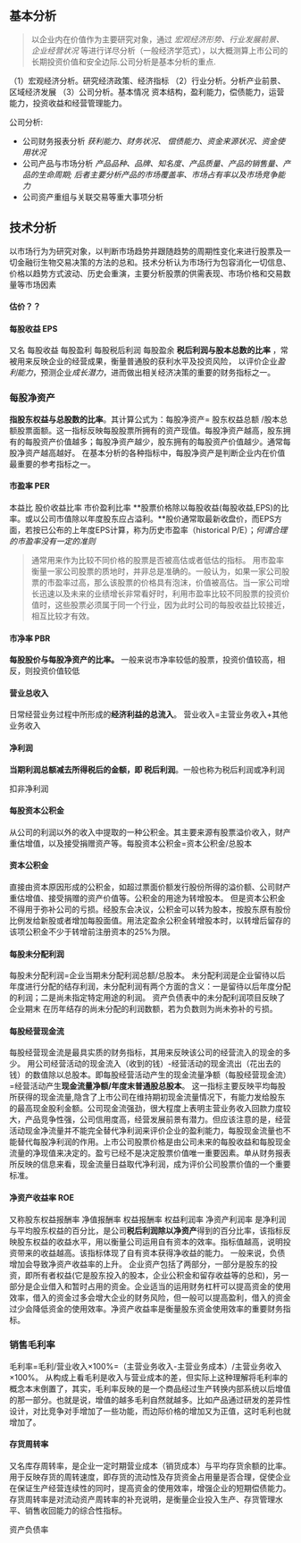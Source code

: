 ## 基本分析
>以企业内在价值作为主要研究对象，通过 *宏观经济形势、行业发展前景、企业经营状况* 等进行详尽分析（一般经济学范式），以大概测算上市公司的长期投资价值和安全边际.公司分析是基本分析的重点.

（1）宏观经济分析。研究经济政策、经济指标
（2）行业分析。分析产业前景、区域经济发展
（3）公司分析。基本情况 资本结构，盈利能力，偿债能力，运营能力，投资收益和经营管理能力。

公司分析:
- 公司财务报表分析   *获利能力、财务状况、 偿债能力、资金来源状况、资金使用状况*
- 公司产品与市场分析 *产品品种、品牌、知名度、产品质量、产品的销售量、产品的生命周期; 后者主要分析产品的市场覆盖率、市场占有率以及市场竞争能力*
- 公司资产重组与关联交易等重大事项分析

## 技术分析
以市场行为为研究对象，以判断市场趋势并跟随趋势的周期性变化来进行股票及一切金融衍生物交易决策的方法的总和。技术分析认为市场行为包容消化一切信息、价格以趋势方式波动、历史会重演，主要分析股票的供需表现、市场价格和交易数量等市场因素


#### 估价？？


#### 每股收益 EPS
又名 每股收益 每股盈利 每股税后利润 每股盈余
**税后利润与股本总数的比率** ，常被用来反映企业的经营成果，衡量普通股的获利水平及投资风险， 以评价企业*盈利能力*，预测企业*成长潜力*，进而做出相关经济决策的重要的财务指标之一。

### 每股净资产
**指股东权益与总股数的比率**。其计算公式为：每股净资产= 股东权益总额 /股本总额股票面额。这一指标反映每股股票所拥有的资产现值。每股净资产越高，股东拥有的每股资产价值越多；每股净资产越少，股东拥有的每股资产价值越少。通常每股净资产越高越好。
在基本分析的各种指标中，每股净资产是判断企业内在价值最重要的参考指标之一。

#### 市盈率 PER
本益比 股价收益比率 市价盈利比率
**股票价格除以每股收益(每股收益,EPS)的比率。或以公司市值除以年度股东应占溢利。**股价通常取最新收盘价，而EPS方面，若按已公布的上年度EPS计算，称为历史市盈率（historical P/E）；*何谓合理的市盈率没有一定的准则*
> 通常用来作为比较不同价格的股票是否被高估或者低估的指标。
用市盈率衡量一家公司股票的质地时，并非总是准确的。一般认为，如果一家公司股票的市盈率过高，那么该股票的价格具有泡沫，价值被高估。当一家公司增长迅速以及未来的业绩增长非常看好时，利用市盈率比较不同股票的投资价值时，这些股票必须属于同一个行业，因为此时公司的每股收益比较接近，相互比较才有效。

#### 市净率 PBR
**每股股价与每股净资产的比率。** 一般来说市净率较低的股票，投资价值较高，相反，则投资价值较低

#### 营业总收入 
日常经营业务过程中所形成的**经济利益的总流入**。  营业收入=主营业务收入+其他业务收入 


#### 净利润
**当期利润总额减去所得税后的金额，即 税后利润**。一般也称为税后利润或净利润

扣非净利润

#### 每股资本公积金
从公司的利润以外的收入中提取的一种公积金。其主要来源有股票溢价收入，财产重估增值，以及接受捐赠资产等。每股资本公积金=资本公积金/总股本

#### 资本公积金
直接由资本原因形成的公积金，如超过票面价额发行股份所得的溢价额、公司财产重估增值、接受捐赠的资产价值等。公积金的用途为转增股本。
但是资本公积金不得用于弥补公司的亏损。经股东会决议，公积金可以转为股本，按股东原有股份比例发给新股或者增加每股面值。用法定盈余公积金转增股本时，以转增后留存的该项公积金不少于转增前注册资本的25%为限。 


#### 每股未分配利润

每股未分配利润=企业当期未分配利润总额/总股本。 未分配利润是企业留待以后年度进行分配的结存利润，未分配利润有两个方面的含义：一是留待以后年度分配的利润；二是尚未指定特定用途的利润。
资产负债表中的未分配利润项目反映了企业期末 在历年结存的尚未分配的利润数额，若为负数则为尚未弥补的亏损。

#### 每股经营现金流
每股经营现金流是最具实质的财务指标，其用来反映该公司的经营流入的现金的多少。
用公司经营活动的现金流入（收到的钱）-经营活动的现金流出（花出去的钱）的数值除以总股本。即每股经营活动产生的现金流量净额（每股经营现金流）=经营活动产生**现金流量净额/年度末普通股总股本**。
这一指标主要反映平均每股所获得的现金流量,隐含了上市公司在维持期初现金流量情况下，有能力发给股东的最高现金股利金额。公司现金流强劲，很大程度上表明主营业务收入回款力度较大，产品竞争性强，公司信用度高，经营发展前景有潜力。但应该注意的是，经营活动现金净流量并不能完全替代净利润来评价企业的盈利能力，每股现金流量也不能替代每股净利润的作用。上市公司股票价格是由公司未来的每股收益和每股现金流量的净现值来决定的。盈亏已经不是决定股票价值唯一重要因素。单从财务报表所反映的信息来看，现金流量日益取代净利润，成为评价公司股票价值的一个重要标准。

#### 净资产收益率 ROE 
又称股东权益报酬率 净值报酬率 权益报酬率 权益利润率 净资产利润率
是净利润与平均股东权益的百分比，是公司**税后利润除以净资产**得到的百分比率，该指标反映股东权益的收益水平，用以衡量公司运用自有资本的效率。指标值越高，说明投资带来的收益越高。该指标体现了自有资本获得净收益的能力。
一般来说，负债增加会导致净资产收益率的上升。
企业资产包括了两部分，一部分是股东的投资，即所有者权益(它是股东投入的股本，企业公积金和留存收益等的总和)，另一部分是企业借入和暂时占用的资金。企业适当的运用财务杠杆可以提高资金的使用效率，借入的资金过多会增大企业的财务风险，但一般可以提高盈利，借入的资金过少会降低资金的使用效率。净资产收益率是衡量股东资金使用效率的重要财务指标。

### 销售毛利率
毛利率=毛利/营业收入×100%=（主营业务收入-主营业务成本）/主营业务收入×100%。
从构成上看毛利是收入与营业成本的差，但实际上这种理解将毛利率的概念本末倒置了，其实，毛利率反映的是一个商品经过生产转换内部系统以后增值的那一部分。也就是说，增值的越多毛利自然就越多。比如产品通过研发的差异性设计，对比竞争对手增加了一些功能，而边际价格的增加又为正值，这时毛利也就增加了。




#### 存货周转率
又名库存周转率，是企业一定时期营业成本（销货成本）与平均存货余额的比率。用于反映存货的周转速度，即存货的流动性及存货资金占用量是否合理，促使企业在保证生产经营连续性的同时，提高资金的使用效率，增强企业的短期偿债能力。存货周转率是对流动资产周转率的补充说明，是衡量企业投入生产、存货管理水平、销售收回能力的综合性指标。

资产负债率




